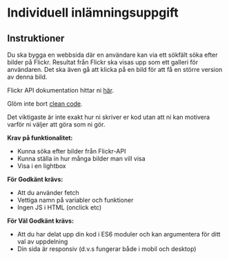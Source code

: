# Individuell inlämningsuppgift

## Instruktioner

Du ska bygga en webbsida där en användare kan via ett sökfält söka efter bilder på Flickr. Resultat från Flickr ska visas upp som ett galleri för användaren. Det ska även gå att klicka på en bild för att få en större version av denna bild.

Flickr API dokumentation hittar ni [här](https://www.flickr.com/services/api/).

Glöm inte bort [clean code](https://github.com/ryanmcdermott/clean-code-javascript).

Det viktigaste är inte exakt hur ni skriver er kod utan att ni kan motivera varför ni väljer att göra som ni gör.

**Krav på funktionalitet:**
* Kunna söka efter bilder från Flickr-API
* Kunna ställa in hur många bilder man vill visa
* Visa i en lightbox

**För Godkänt krävs:**
* Att du använder fetch
* Vettiga namn på variabler och funktioner
* Ingen JS i HTML (onclick etc)

**För Väl Godkänt krävs:**
* Att du har delat upp din kod i ES6 moduler och kan argumentera för ditt val av uppdelning
* Din sida är responsiv (d.v.s fungerar både i mobil och desktop)

